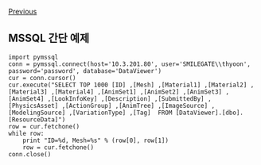 [Previous](..)
## MSSQL 간단 예제
    import pymssql
    conn = pymssql.connect(host='10.3.201.80', user='SMILEGATE\\thyoon', password='password', database='DataViewer')
    cur = conn.cursor()
    cur.execute("SELECT TOP 1000 [ID] ,[Mesh] ,[Material1] ,[Material2] ,[Material3] ,[Material4] ,[AnimSet1] ,[AnimSet2] ,[AnimSet3] ,[AnimSet4] ,[LookInfoKey] ,[Description] ,[SubmittedBy] ,[PhysicsAsset] ,[ActionGroup] ,[AnimTree] ,[ImageSource] ,[ModelingSource] ,[VariationType] ,[Tag]  FROM [DataViewer].[dbo].[ResourceData]")
    row = cur.fetchone()
    while row:
        print "ID=%d, Mesh=%s" % (row[0], row[1])
        row = cur.fetchone()
    conn.close()